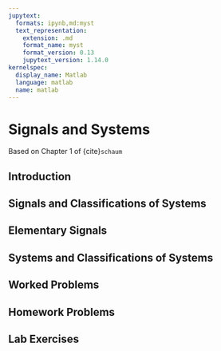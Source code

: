 ```yaml
---
jupytext:
  formats: ipynb,md:myst
  text_representation:
    extension: .md
    format_name: myst
    format_version: 0.13
    jupytext_version: 1.14.0
kernelspec:
  display_name: Matlab
  language: matlab
  name: matlab
---
```


# Signals and Systems

Based on Chapter 1 of {cite}`schaum` 

## Introduction

## Signals and Classifications of Systems

## Elementary Signals

## Systems and Classifications of Systems

## Worked Problems

## Homework Problems

## Lab Exercises

```{code-cell}

```
